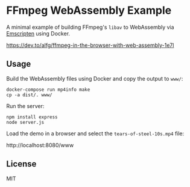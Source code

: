 # FFmpeg WebAssembly Example
A minimal example of building FFmpeg's `libav` to WebAssembly via [Emscripten](https://emscripten.org/) using Docker.

https://dev.to/alfg/ffmpeg-in-the-browser-with-web-assembly-1e7l

## Usage 
Build the WebAssembly files using Docker and copy the output to `www/`:
```
docker-compose run mp4info make
cp -a dist/. www/
```

Run the server:
```
npm install express
node server.js
```

Load the demo in a browser and select the `tears-of-steel-10s.mp4` file:

http://localhost:8080/www


## License
MIT